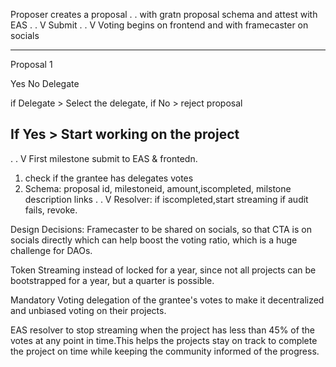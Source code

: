 Proposer creates a proposal
.
. with gratn proposal schema and attest with EAS
.
.
V
Submit
.
.
V
Voting begins on frontend and with framecaster on socials

---

Proposal 1

Yes No Delegate

if Delegate > Select the delegate, if No > reject proposal

## If Yes > Start working on the project

.
.
V
First milestone submit to EAS & frontedn.

1. check if the grantee has delegates votes
2. Schema: proposal id, milestoneid, amount,iscompleted, milstone description links
   .
   .
   V
   Resolver: if iscompleted,start streaming
   if audit fails, revoke.

Design Decisions:
Framecaster to be shared on socials, so that CTA is on socials directly which can help boost the voting ratio, which is a huge challenge for DAOs.

Token Streaming instead of locked for a year, since not all projects can be bootstrapped for a year, but a quarter is possible.

Mandatory Voting delegation of the grantee's votes to make it decentralized and unbiased voting on their projects.

EAS resolver to stop streaming when the project has less than 45% of the votes at any point in time.This helps the projects stay on track to complete the project on time while keeping the community informed of the progress.
